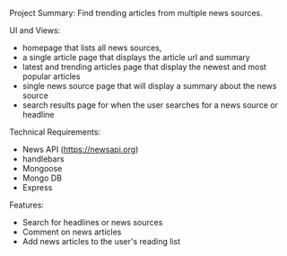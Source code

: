 

Project Summary:
Find trending articles from multiple news sources.

UI and Views:
- homepage that lists all news sources, 
- a single article page that displays the article url and summary
- latest and trending articles page that display the newest and most popular articles
- single news source page that will display a summary about the news source
- search results page for when the user searches for a news source or headline

Technical Requirements:
- News API (https://newsapi.org)
- handlebars
- Mongoose
- Mongo DB
- Express

Features:
- Search for headlines or news sources
- Comment on news articles
- Add news articles to the user's reading list


